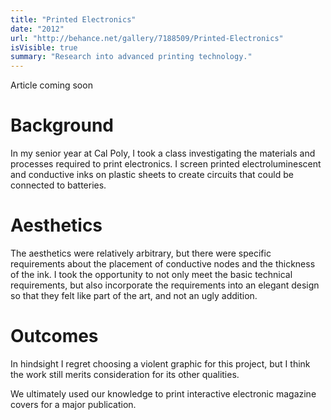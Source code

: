 ```yaml
---
title: "Printed Electronics"
date: "2012"
url: "http://behance.net/gallery/7188509/Printed-Electronics"
isVisible: true
summary: "Research into advanced printing technology."
---
```


Article coming soon

# Background

In my senior year at Cal Poly, I took a class investigating the materials and processes required to print electronics. I screen printed electroluminescent and conductive inks on plastic sheets to create circuits that could be connected to batteries.

# Aesthetics

The aesthetics were relatively arbitrary, but there were specific requirements about the placement of conductive nodes and the thickness of the ink. I took the opportunity to not only meet the basic technical requirements, but also incorporate the requirements into an elegant design so that they felt like part of the art, and not an ugly addition.

# Outcomes

In hindsight I regret choosing a violent graphic for this project, but I think the work still merits consideration for its other qualities.

We ultimately used our knowledge to print interactive electronic magazine covers for a major publication.
